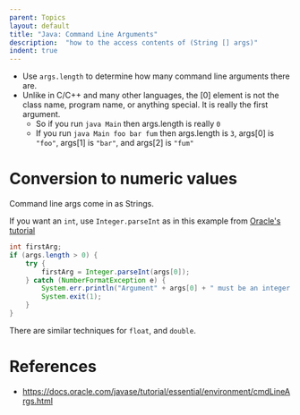 ```yaml
---
parent: Topics
layout: default
title: "Java: Command Line Arguments"
description:  "how to the access contents of (String [] args)"
indent: true
---
```



* Use `args.length` to determine how many command line arguments there are.   
* Unlike in C/C++ and many other languages, the [0] element is not the class name, program name, or anything special.  It is really the first argument.
    * So if you run `java Main` then args.length is really `0`
    * If you run `java Main foo bar fum` then args.length is `3`, args[0] is `"foo"`, args[1] is `"bar"`, and args[2] is `"fum"`
    
# Conversion to numeric values

Command line args come in as Strings.  

If you want an `int`, use `Integer.parseInt` as in this example from [Oracle's tutorial](https://docs.oracle.com/javase/tutorial/essential/environment/cmdLineArgs.html)

```Java
int firstArg;
if (args.length > 0) {
    try {
        firstArg = Integer.parseInt(args[0]);
    } catch (NumberFormatException e) {
        System.err.println("Argument" + args[0] + " must be an integer.");
        System.exit(1);
    }
}
```

There are similar techniques for `float`, and `double`.


# References

* <https://docs.oracle.com/javase/tutorial/essential/environment/cmdLineArgs.html>
